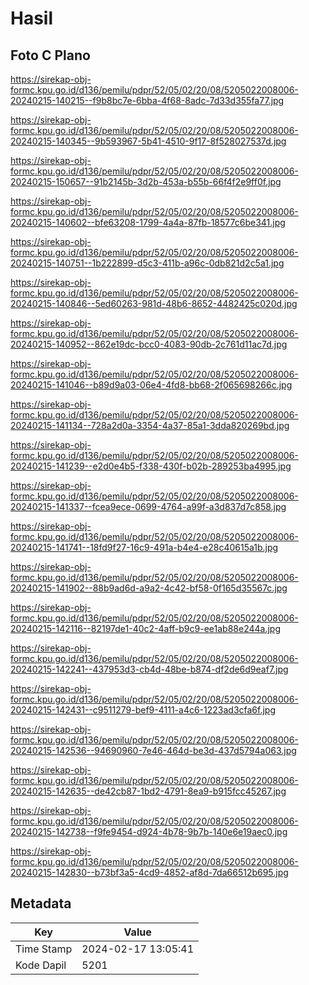 # Hasil

## Foto C Plano

https://sirekap-obj-formc.kpu.go.id/d136/pemilu/pdpr/52/05/02/20/08/5205022008006-20240215-140215--f9b8bc7e-6bba-4f68-8adc-7d33d355fa77.jpg

https://sirekap-obj-formc.kpu.go.id/d136/pemilu/pdpr/52/05/02/20/08/5205022008006-20240215-140345--9b593967-5b41-4510-9f17-8f528027537d.jpg

https://sirekap-obj-formc.kpu.go.id/d136/pemilu/pdpr/52/05/02/20/08/5205022008006-20240215-150657--91b2145b-3d2b-453a-b55b-66f4f2e9ff0f.jpg

https://sirekap-obj-formc.kpu.go.id/d136/pemilu/pdpr/52/05/02/20/08/5205022008006-20240215-140602--bfe63208-1799-4a4a-87fb-18577c6be341.jpg

https://sirekap-obj-formc.kpu.go.id/d136/pemilu/pdpr/52/05/02/20/08/5205022008006-20240215-140751--1b222899-d5c3-411b-a96c-0db821d2c5a1.jpg

https://sirekap-obj-formc.kpu.go.id/d136/pemilu/pdpr/52/05/02/20/08/5205022008006-20240215-140846--5ed60263-981d-48b6-8652-4482425c020d.jpg

https://sirekap-obj-formc.kpu.go.id/d136/pemilu/pdpr/52/05/02/20/08/5205022008006-20240215-140952--862e19dc-bcc0-4083-90db-2c761d11ac7d.jpg

https://sirekap-obj-formc.kpu.go.id/d136/pemilu/pdpr/52/05/02/20/08/5205022008006-20240215-141046--b89d9a03-06e4-4fd8-bb68-2f065698266c.jpg

https://sirekap-obj-formc.kpu.go.id/d136/pemilu/pdpr/52/05/02/20/08/5205022008006-20240215-141134--728a2d0a-3354-4a37-85a1-3dda820269bd.jpg

https://sirekap-obj-formc.kpu.go.id/d136/pemilu/pdpr/52/05/02/20/08/5205022008006-20240215-141239--e2d0e4b5-f338-430f-b02b-289253ba4995.jpg

https://sirekap-obj-formc.kpu.go.id/d136/pemilu/pdpr/52/05/02/20/08/5205022008006-20240215-141337--fcea9ece-0699-4764-a99f-a3d837d7c858.jpg

https://sirekap-obj-formc.kpu.go.id/d136/pemilu/pdpr/52/05/02/20/08/5205022008006-20240215-141741--18fd9f27-16c9-491a-b4e4-e28c40615a1b.jpg

https://sirekap-obj-formc.kpu.go.id/d136/pemilu/pdpr/52/05/02/20/08/5205022008006-20240215-141902--88b9ad6d-a9a2-4c42-bf58-0f165d35567c.jpg

https://sirekap-obj-formc.kpu.go.id/d136/pemilu/pdpr/52/05/02/20/08/5205022008006-20240215-142116--82197de1-40c2-4aff-b9c9-ee1ab88e244a.jpg

https://sirekap-obj-formc.kpu.go.id/d136/pemilu/pdpr/52/05/02/20/08/5205022008006-20240215-142241--437953d3-cb4d-48be-b874-df2de6d9eaf7.jpg

https://sirekap-obj-formc.kpu.go.id/d136/pemilu/pdpr/52/05/02/20/08/5205022008006-20240215-142431--c9511279-bef9-4111-a4c6-1223ad3cfa6f.jpg

https://sirekap-obj-formc.kpu.go.id/d136/pemilu/pdpr/52/05/02/20/08/5205022008006-20240215-142536--94690960-7e46-464d-be3d-437d5794a063.jpg

https://sirekap-obj-formc.kpu.go.id/d136/pemilu/pdpr/52/05/02/20/08/5205022008006-20240215-142635--de42cb87-1bd2-4791-8ea9-b915fcc45267.jpg

https://sirekap-obj-formc.kpu.go.id/d136/pemilu/pdpr/52/05/02/20/08/5205022008006-20240215-142738--f9fe9454-d924-4b78-9b7b-140e6e19aec0.jpg

https://sirekap-obj-formc.kpu.go.id/d136/pemilu/pdpr/52/05/02/20/08/5205022008006-20240215-142830--b73bf3a5-4cd9-4852-af8d-7da66512b695.jpg


## Metadata

| Key        | Value               |
| ---------- | ------------------- |
| Time Stamp | 2024-02-17 13:05:41 |
| Kode Dapil | 5201                |



